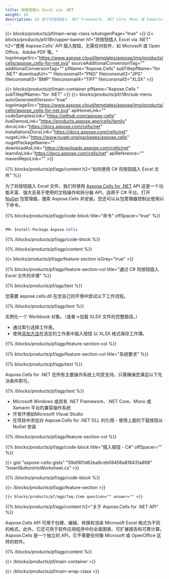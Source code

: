 ```yaml
---
title: 将按钮插入 Excel via .NET
weight: 10
description: C# 用于将按钮插入 .NET Framework、.NET Core、Mono 或 Xamarin 平台上的 Excel 的源代码。
---
```

{{< blocks/products/pf/main-wrap-class isAutogenPage="true" >}}
{{< blocks/products/pf/i18n/upper-banner h1="将按钮插入 Excel via .NET" h2="使用 Aspose.Cells\' API 插入按钮，无需任何软件，如 Microsoft 或 Open Office、Adobe PDF 等。" logoImageSrc="https://www.aspose.cloud/templates/aspose/img/products/cells/aspose_cells-for-net.svg" sourceAdditionalConversionTag="" additionalConversionTag="" pfName="Aspose.Cells" subTitlepfName="for .NET" downloadUrl="" fileiconsmall1="PNG" fileiconsmall2="JPG" fileiconsmall3="BMP" fileiconsmall4="TIFF" fileiconsmall5="XLSX" >}}

{{< blocks/products/pf/main-container pfName="Aspose.Cells " subTitlepfName="for .NET" >}}
{{< blocks/products/pf/i18n/sub-menu autoGeneratedVersion="true" logoImageSrc="https://www.aspose.cloud/templates/aspose/img/products/cells/aspose_cells-for-net.svg" apiHomeLink="" codeSamplesLink="https://github.com/aspose-cells" liveDemosLink="https://products.aspose.app/cells/family" docsLink="https://docs.aspose.com/cells/net" installationsDocsLink="https://docs.aspose.com/cells/net" nugetLink="https://www.nuget.org/packages/aspose.cells" nugetPackageName="" downloadAsLink="https://downloads.aspose.com/cells/net" learnAsLink="https://docs.aspose.com/cells/net" apiReference="" mavenRepoLink="" >}}

{{% blocks/products/pf/agp/content h2="如何使用 C# 将按钮插入 Excel 文件" %}}

为了将按钮插入 Excel 文件，我们将使用
 [Aspose.Cells for .NET](https://products.aspose.com/cells/net) 
API 这是一个功能丰富、强大且易于使用的文档操作和拆分器 API，适用于 C# 平台。打开
 [NuGet](https://www.nuget.org/packages/aspose.cells) 
包管理器，搜索
 Aspose.Cells 
并安装。您还可以从包管理器控制台使用以下命令。

{{% blocks/products/pf/agp/code-block title="命令" offSpacer="true" %}}

```cs

PM> Install-Package Aspose.Cells

```

{{% /blocks/products/pf/agp/code-block %}}

{{% /blocks/products/pf/agp/content %}}

{{< blocks/products/pf/agp/feature-section isGrey="true" >}}

{{% blocks/products/pf/agp/feature-section-col title="通过 C# 将按钮插入 Excel 文件的步骤" %}}

{{% blocks/products/pf/agp/text %}}

您需要 aspose.cells.dll 在您自己的环境中尝试以下工作流程。

{{% /blocks/products/pf/agp/text %}}

实例化一个 Workbook 对象。（或者->加载 XLSX 文件的完整路径。）
+ 通过索引选择工作表。
 + 使用[添加方法](https://reference.aspose.com/cells/net/aspose.cells.drawing/shapecollection/methods/addbutton)在选定的工作表中插入按钮
以 XLSX 格式保存工作簿。

{{% /blocks/products/pf/agp/feature-section-col %}}

{{% blocks/products/pf/agp/feature-section-col title="系统要求" %}}

{{% blocks/products/pf/agp/text %}}

Aspose.Cells for .NET 在所有主要操作系统上均受支持。只需确保您满足以下先决条件即可。

{{% /blocks/products/pf/agp/text %}}

- Microsoft Windows 或具有 .NET Framework、.NET Core、Mono 或 Xamarin 平台的兼容操作系统
- 开发环境如Microsoft Visual Studio
- 在项目中添加对 Aspose.Cells for .NET DLL 的引用 - 使用上面的下载按钮从 NuGet 安装

{{% /blocks/products/pf/agp/feature-section-col %}}

{{% blocks/products/pf/agp/code-block title="插入按钮 - C#" offSpacer="" %}}

{{< gist "aspose-cells-gists" "59a1901d62ea9ceb08456a818431a898" "InsertButtonIntoWorksheet.cs" >}}

{{% /blocks/products/pf/agp/code-block %}}

{{< /blocks/products/pf/agp/feature-section >}}

    {{< blocks/products/pf/agp/faq-item question="" answer="" >}}
 

<!-- aboutfile Starts -->

{{% blocks/products/pf/agp/content h2="关于 Aspose.Cells for .NET API" %}}

 Aspose.Cells API 可用于创建、编辑、转换和渲染 Microsoft Excel 格式为不同的格式。此外，它还可用于软件应用程序中的全面图表、可扩展报告和可靠计算。 Aspose.Cells 是一个独立的 API，它不需要任何像 Microsoft 或 OpenOffice 这样的软件。

{{% /blocks/products/pf/agp/content %}}



<!-- aboutfile Ends -->
<!--
{{< blocks/products/pf/agp/other-supported-section title="Other Supported Splitting Formats" subTitle="Using C#, One can also split large file into chunks of many other file formats including." >}}

{{< blocks/products/pf/agp/other-supported-section-item href="https://products.aspose.com/cells/net/splitter/ods/" name="ODS" description="OpenDocument Spreadsheet File" >}}
{{< blocks/products/pf/agp/other-supported-section-item href="https://products.aspose.com/cells/net/splitter/xls/" name="XLS" description="Excel Binary Format" >}}
{{< blocks/products/pf/agp/other-supported-section-item href="https://products.aspose.com/cells/net/splitter/xlsb/" name="XLSB" description="Binary Excel Workbook File" >}}
{{< blocks/products/pf/agp/other-supported-section-item href="https://products.aspose.com/cells/net/splitter/xlsm/" name="XLSM" description="Spreadsheet File" >}}

{{< /blocks/products/pf/agp/other-supported-section >}}

-->

{{< /blocks/products/pf/main-container >}}
    
{{< /blocks/products/pf/main-wrap-class >}}
